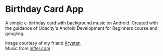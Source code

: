 # Birthday Card App
A simple e-birthday card with background music on Android. Created with the guidance of Udacity's Android Development for Beginners course and googling. 

Image courtesy of my friend [Krysten](http://ladynoise.deviantart.com/)
<br>Music from [nifter.com](http://www.nifter.com/happy_birthday_songs_music.htm)
